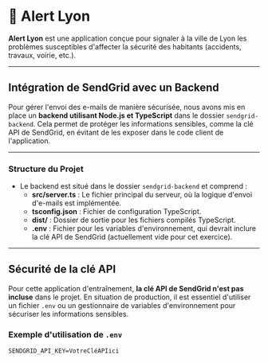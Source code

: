 # 🚧 Alert Lyon

**Alert Lyon** est une application conçue pour signaler à la ville de Lyon les problèmes susceptibles d'affecter la sécurité des habitants (accidents, travaux, voirie, etc.).

---

## Intégration de SendGrid avec un Backend

Pour gérer l'envoi des e-mails de manière sécurisée, nous avons mis en place un **backend utilisant Node.js et TypeScript** dans le dossier `sendgrid-backend`. Cela permet de protéger les informations sensibles, comme la clé API de SendGrid, en évitant de les exposer dans le code client de l'application.

---

### Structure du Projet

- Le backend est situé dans le dossier `sendgrid-backend` et comprend :
  - **src/server.ts** : Le fichier principal du serveur, où la logique d'envoi d'e-mails est implémentée.
  - **tsconfig.json** : Fichier de configuration TypeScript.
  - **dist/** : Dossier de sortie pour les fichiers compilés TypeScript.
  - **.env** : Fichier pour les variables d'environnement, qui devrait inclure la clé API de SendGrid (actuellement vide pour cet exercice).

---

## Sécurité de la clé API

Pour cette application d'entraînement, **la clé API de SendGrid n'est pas incluse** dans le projet. En situation de production, il est essentiel d'utiliser un fichier `.env` ou un gestionnaire de variables d'environnement pour sécuriser les informations sensibles.

### Exemple d'utilisation de `.env`

```env
SENDGRID_API_KEY=VotreCléAPIici
```
